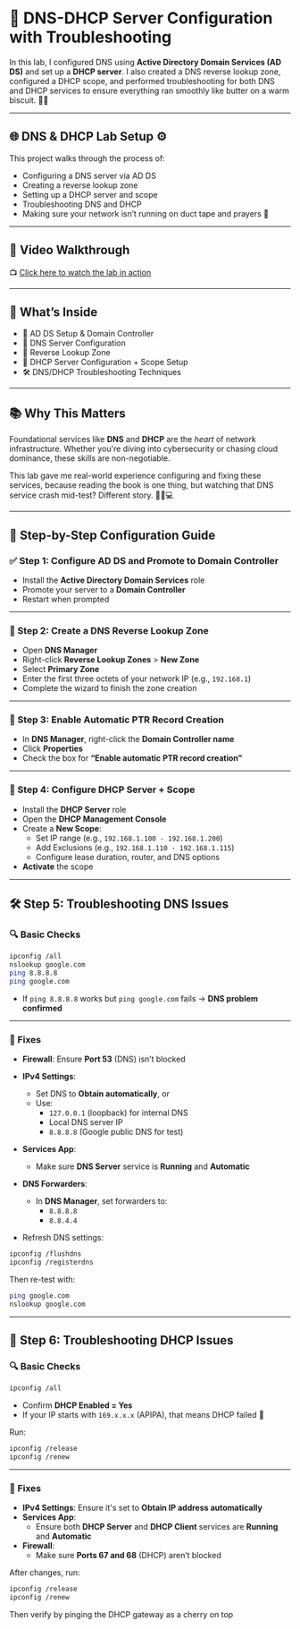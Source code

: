 # 🔧 DNS-DHCP Server Configuration with Troubleshooting

In this lab, I configured DNS using **Active Directory Domain Services (AD DS)** and set up a **DHCP server**. I also created a DNS reverse lookup zone, configured a DHCP scope, and performed troubleshooting for both DNS and DHCP services to ensure everything ran smoothly like butter on a warm biscuit. 🧈🧠

---

## 🌐 DNS & DHCP Lab Setup ⚙️

This project walks through the process of:

- Configuring a DNS server via AD DS  
- Creating a reverse lookup zone  
- Setting up a DHCP server and scope  
- Troubleshooting DNS and DHCP  
- Making sure your network isn’t running on duct tape and prayers 🙏

---

## 🎥 Video Walkthrough

📺 [Click here to watch the lab in action](https://drive.google.com/file/d/1CccqnvOKeAjWPxsRc6aCztyR5D-ZHB56/view?usp=sharing)

---

## 🔧 What’s Inside

- 🧱 AD DS Setup & Domain Controller  
- 🧭 DNS Server Configuration  
- 🔁 Reverse Lookup Zone  
- 📡 DHCP Server Configuration + Scope Setup  
- 🛠️ DNS/DHCP Troubleshooting Techniques  

---

## 📚 Why This Matters

Foundational services like **DNS** and **DHCP** are the *heart* of network infrastructure. Whether you're diving into cybersecurity or chasing cloud dominance, these skills are non-negotiable.

This lab gave me real-world experience configuring and fixing these services, because reading the book is one thing, but watching that DNS service crash mid-test? Different story. 😮‍💨💻

---

## 🧩 Step-by-Step Configuration Guide

### ✅ Step 1: Configure AD DS and Promote to Domain Controller

- Install the **Active Directory Domain Services** role  
- Promote your server to a **Domain Controller**  
- Restart when prompted  

---

### 🔁 Step 2: Create a DNS Reverse Lookup Zone

- Open **DNS Manager**  
- Right-click **Reverse Lookup Zones** > **New Zone**  
- Select **Primary Zone**  
- Enter the first three octets of your network IP (e.g., `192.168.1`)  
- Complete the wizard to finish the zone creation  

---

### 📌 Step 3: Enable Automatic PTR Record Creation

- In **DNS Manager**, right-click the **Domain Controller name**  
- Click **Properties**  
- Check the box for **“Enable automatic PTR record creation”**  

---

### 📡 Step 4: Configure DHCP Server + Scope

- Install the **DHCP Server** role  
- Open the **DHCP Management Console**  
- Create a **New Scope**:
  - Set IP range (e.g., `192.168.1.100 - 192.168.1.200`)
  - Add Exclusions (e.g., `192.168.1.110 - 192.168.1.115`)
  - Configure lease duration, router, and DNS options  
- **Activate** the scope  

---

## 🛠️ Step 5: Troubleshooting DNS Issues

### 🔍 Basic Checks

```bash
ipconfig /all
nslookup google.com
ping 8.8.8.8
ping google.com
```

- If `ping 8.8.8.8` works but `ping google.com` fails → **DNS problem confirmed**

---

### 🔧 Fixes

- **Firewall**: Ensure **Port 53** (DNS) isn’t blocked  
- **IPv4 Settings**:
  - Set DNS to **Obtain automatically**, or
  - Use:
    - `127.0.0.1` (loopback) for internal DNS
    - Local DNS server IP
    - `8.8.8.8` (Google public DNS for test)

- **Services App**:
  - Make sure **DNS Server** service is **Running** and **Automatic**

- **DNS Forwarders**:
  - In **DNS Manager**, set forwarders to:
    - `8.8.8.8`
    - `8.8.4.4`

- Refresh DNS settings:

```bash
ipconfig /flushdns
ipconfig /registerdns
```

Then re-test with:

```bash
ping google.com
nslookup google.com
```

---

## 🧪 Step 6: Troubleshooting DHCP Issues

### 🔍 Basic Checks

```bash
ipconfig /all
```

- Confirm **DHCP Enabled = Yes**
- If your IP starts with `169.x.x.x` (APIPA), that means DHCP failed 😬

Run:

```bash
ipconfig /release
ipconfig /renew
```

---

### 🔧 Fixes

- **IPv4 Settings**: Ensure it's set to **Obtain IP address automatically**
- **Services App**:
  - Ensure both **DHCP Server** and **DHCP Client** services are **Running** and **Automatic**
- **Firewall**:
  - Make sure **Ports 67 and 68** (DHCP) aren’t blocked

After changes, run:

```bash
ipconfig /release
ipconfig /renew
```

Then verify by pinging the DHCP gateway as a cherry on top

